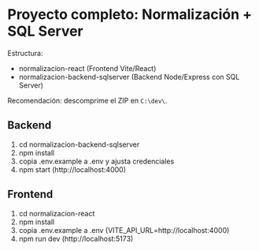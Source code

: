 # Proyecto completo: Normalización + SQL Server

Estructura:
- normalizacion-react (Frontend Vite/React)
- normalizacion-backend-sqlserver (Backend Node/Express con SQL Server)

Recomendación: descomprime el ZIP en `C:\dev\`.

## Backend
1) cd normalizacion-backend-sqlserver
2) npm install
3) copia .env.example a .env y ajusta credenciales
4) npm start  (http://localhost:4000)

## Frontend
1) cd normalizacion-react
2) npm install
3) copia .env.example a .env (VITE_API_URL=http://localhost:4000)
4) npm run dev  (http://localhost:5173)
